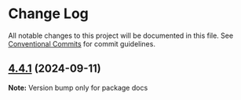 # Change Log

All notable changes to this project will be documented in this file.
See [Conventional Commits](https://conventionalcommits.org) for commit guidelines.

## [4.4.1](https://github.com/ModyQyW/vite-plugin-eslint2/compare/v4.4.0...v4.4.1) (2024-09-11)

**Note:** Version bump only for package docs
